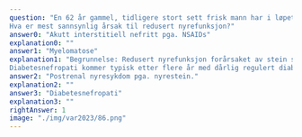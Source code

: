 ```yaml
---
question: "En 62 år gammel, tidligere stort sett frisk mann har i løpet av det siste halvåret fått økende plager med ryggsmerter og slapphet. I samme periode har han gått 3-4 kg ned i vekt. Han har tatt noe NSAIDs, minst 3-4 tabletter hver uke siste måned. Han kontakter fastlegen, som tar blod- og urinprøver og påviser:
Hva er mest sannsynlig årsak til redusert nyrefunksjon?"
answer0: "Akutt interstitiell nefritt pga. NSAIDs"
explanation0: ""
answer1: "Myelomatose"
explanation1: "Begrunnelse: Redusert nyrefunksjon forårsaket av stein som gir urinveisobstruksjon, er uvanlig, må ramme bilateralt og vil ikke gi trombocytopeni og vanligvis ikke vekttap. Man vil heller ikke se en så stor diskrepans mellom AKR og PKR, som er uttrykk for lette kjeder i urinen.
Diabetesnefropati kommer typisk etter flere år med dårlig regulert diabetes, gir ikke hyperkalsemi eller trombocytopeni og gir typisk høy AKR (og PKR). Han har egentlig ikke brukt så mye NSAIDs. Selv små doser NSAIDs kan i prinsippet gi en akutt interstitiell nefritt, men sykehistorien ellers tyder ikke på slik genese. Vekttap, ryggsmerter (skjelettaffeksjon), anemi, trombocytopeni, hyperkalsemi, nyreaffeksjon og diskrepans mellom AKR og PKR tyder på at han har myelomatose."
answer2: "Postrenal nyresykdom pga. nyrestein."
explanation2: ""
answer3: "Diabetesnefropati"
explanation3: ""
rightAnswer: 1
image: "./img/var2023/86.png"
---
```



